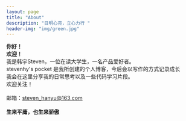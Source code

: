 ```yaml
---
layout: page
title: "About"
description: "目明心亮，立心力行 " 
header-img: "img/green.jpg"
---
```


**你好！**    
**欢迎！**      
    我是韩宇Steven，一位在读大学生，一名产品爱好者。<br>
    stevenhy's pocket 是我所创建的个人博客，今后会以写作的方式记录成长<br>
    我会在这里分享我的日常思考以及一些代码学习片段。<br>
    欢迎关注！<br>  
    邮箱：<steven_hanyu@163.com><br><br>
    **生来平庸，也生来骄傲**


    


    







